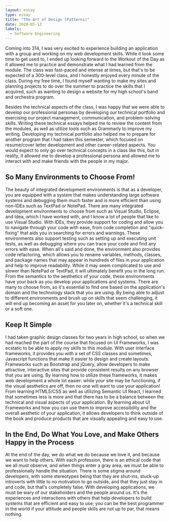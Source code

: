 ```yaml
---
layout: essay
type: essay
title: "The Art of Design (Patterns)"
date: 2020-05-13
labels:
  - Software Engineering
---
```


Coming into 314, I was very excited to experience building an application with a group and working on my web development 
skills. While it took some time to get used to, I ended up looking forward to the Workout of the Day as it allowed me to 
practice and demonstrate what I had learned from the module. The class was fast-paced and intense at times, but that's to be 
expected of a 300-level class, and I honestly enjoyed every minute of the class. During my free time, I found 
myself wanting to make my sites and planning projects to do over the summer to practice the skills that I acquired, such 
as wanting to design a website for my high school's band and orchestra program. 

Besides the technical aspects of the class, I was happy that we were able to develop our professional personas by developing 
our technical portfolio and exercising our project management, communication, and problem-solving skills. Writing these 
technical essays helped me to review the content from the modules, as well as utilize tools such as Grammarly to improve my 
writing. Developing my technical portfolio also helped me to prepare for another program that I had taken this semester, which 
focused on resume/cover letter development and other career-related aspects. You would expect to only go over technical 
concepts in a class like this, but in reality, it allowed me to develop a professional persona and allowed me to interact with 
and make friends with the people in my major.

## So Many Environments to Choose From!

The beauty of integrated development environments is that as a developer, you are equipped with a system that makes 
understanding large software systems and debugging them much faster and is more efficient than using non-IDEs such as TextPad 
or NotePad. There are many integrated development environments to choose from such as Visual Studio, Eclipse, and Idea, which 
I have worked with, and I know a lot of people that like to use Visual Studio. With IDEs, they provide support for coding and 
allow you to navigate through your code with ease, from code completion and "quick-fixing" that aids you in searching for 
errors and warnings. These environments also support testing such as setting up and executing unit tests, as well as debugging 
where you can trace your code and find any errors with ease. When all's said and done, the environment also provides code 
refactoring, which allows you to rename variables, methods, classes, and package names that may appear in hundreds of files in 
your application and help to improve readability. While it may seem complicated to use and slower than NotePad or TextPad, it 
will ultimately benefit you in the long run. From the semantics to the aesthetics of your code, these environments have your 
back as you develop your applications and systems. There are many to choose from, so it's essential to find one based on the 
application's domain and the technology stack that you are using. By being able to adjust to different environments and brush 
up on skills that seem challenging, it will end up becoming an asset for you later on, whether it's a technical skill or a 
soft one.

## Keep It Simple

I had taken graphic design classes for two years in high school, so when we had reached the part of the course that focused on 
UI Frameworks, I was ecstatic to be able to apply my skills to this module. With user interface frameworks, it provides you 
with a set of CSS classes and sometimes, Javascript functions that make it easier to design and create layouts. Frameworks 
such as Bootstrap and jQuery, allow developers to make attractive, interactive sites that provide consistent results on any 
browser that you are using. By learning how to utilize these frameworks, it makes web development a whole lot easier: while 
your site may be functioning, if the visual aesthetics are off, then no one will want to use your application! From learning 
HTML5/CSS as well as utilizing Semantic UI React, I learned that sometimes less is more and that there has to be a balance 
between the technical and visual aspects of your application. By learning about UI Frameworks and how you can use them to 
improve accessibility and the overall aesthetic of your application, it allows developers to think outside of the book and 
produce products that are visually appealing and easy to use.

## In the End, Do What You Love, and Make Others Happy in the Process

At the end of the day, we do what we do because we love it, and because we want to help others. With each profession, there is 
an ethical code that we all must observe, and when things enter a gray area, we must be able to professionally handle the 
situation. There is some stigma around developers, with some stereotypes being that they are shut-ins, stuck-up introverts 
with little to no motivation to go outside, and that they just stay in and code, but that's completely false. With developing 
applications, we must be wary of our stakeholders and the people around us. It's the experiences and interactions with others 
that help developers to build systems that are efficient and easy to use; you can be the best programmer in the world if your 
attitude and people skills are not up 
to par, that means nothing.
